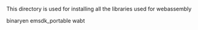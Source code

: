 This directory is used for installing all the libraries 
used for webassembly

binaryen
emsdk_portable
wabt
